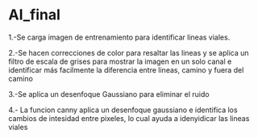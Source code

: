 # AI_final

1.-Se carga imagen de entrenamiento para identificar lineas viales.

2.-Se hacen correcciones de color para resaltar las lineas y se aplica un filtro de escala de grises para mostrar la imagen en un solo canal e identificar más facilmente la diferencia entre lineas, camino y fuera del camino

3.-Se aplica un desenfoque Gaussiano para eliminar el ruido

4.- La funcion canny aplica un desenfoque gaussiano e identifica los cambios de intesidad entre pixeles, lo cual ayuda a idenyidicar las lineas viales